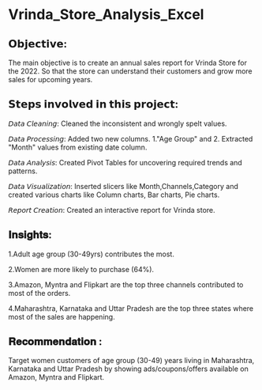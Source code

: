 # Vrinda_Store_Analysis_Excel

## 𝗢𝗯𝗷𝗲𝗰𝘁𝗶𝘃𝗲:
The main objective is to create an annual sales report for Vrinda Store for the 2022. So that the store can understand their customers and grow more sales for upcoming years.

## 𝗦𝘁𝗲𝗽𝘀 𝗶𝗻𝘃𝗼𝗹𝘃𝗲𝗱 𝗶𝗻 𝘁𝗵𝗶𝘀 𝗽𝗿𝗼𝗷𝗲𝗰𝘁:
𝘋𝘢𝘵𝘢 𝘊𝘭𝘦𝘢𝘯𝘪𝘯𝘨: Cleaned the inconsistent and wrongly spelt values.

𝘋𝘢𝘵𝘢 𝘗𝘳𝘰𝘤𝘦𝘴𝘴𝘪𝘯𝘨: Added two new columns. 1."Age Group" and 2. Extracted "Month" values from existing date column.

𝘋𝘢𝘵𝘢 𝘈𝘯𝘢𝘭𝘺𝘴𝘪𝘴: Created Pivot Tables for uncovering required trends and patterns.

𝘋𝘢𝘵𝘢 𝘝𝘪𝘴𝘶𝘢𝘭𝘪𝘻𝘢𝘵𝘪𝘰𝘯: Inserted slicers like Month,Channels,Category and created various charts like Column charts, Bar charts, Pie charts.

𝘙𝘦𝘱𝘰𝘳𝘵 𝘊𝘳𝘦𝘢𝘵𝘪𝘰𝘯: Created an interactive report for Vrinda store.

## 𝐈𝐧𝐬𝐢𝐠𝐡𝐭𝐬:
1.Adult age group (30-49yrs) contributes the most.

2.Women are more likely to purchase (64%).

3.Amazon, Myntra and Flipkart are the top three channels contributed to most of the orders.

4.Maharashtra, Karnataka and Uttar Pradesh are the top three states where most of the sales are happening.

## 𝐑𝐞𝐜𝐨𝐦𝐦𝐞𝐧𝐝𝐚𝐭𝐢𝐨𝐧 :
Target women customers of age group (30-49) years living in Maharashtra, Karnataka and Uttar Pradesh by showing ads/coupons/offers available on Amazon, Myntra and Flipkart.
